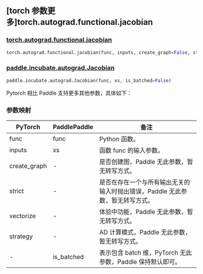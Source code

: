 ## [torch 参数更多]torch.autograd.functional.jacobian

### [torch.autograd.functional.jacobian](https://pytorch.org/docs/stable/generated/torch.autograd.functional.jacobian.html#torch.autograd.functional.jacobian)

```python
torch.autograd.functional.jacobian(func, inputs, create_graph=False, strict=False, vectorize=False, strategy='reverse-mode')
```

### [paddle.incubate.autograd.Jacobian](https://www.paddlepaddle.org.cn/documentation/docs/zh/api/paddle/incubate/autograd/Jacobian_cn.html)

```python
paddle.incubate.autograd.Jacobian(func, xs, is_batched=False)
```

Pytorch 相比 Paddle 支持更多其他参数，具体如下：

### 参数映射

| PyTorch      | PaddlePaddle | 备注                                                                |
| ------------ | ------------ | ------------------------------------------------------------------- |
| func         | func         | Python 函数。                                                       |
| inputs       | xs           | 函数 func 的输入参数。                                              |
| create_graph | -            | 是否创建图，Paddle 无此参数，暂无转写方式。     |
| strict       | -            | 是否在存在一个与所有输出无关的输入时抛出错误，Paddle 无此参数，暂无转写方式。 |
| vectorize    | -            | 体验中功能，Paddle 无此参数，暂无转写方式。         |
| strategy     | -            | AD 计算模式，Paddle 无此参数，暂无转写方式。          |
| -            | is_batched   | 表示包含 batch 维，PyTorch 无此参数，Paddle 保持默认即可。          |
